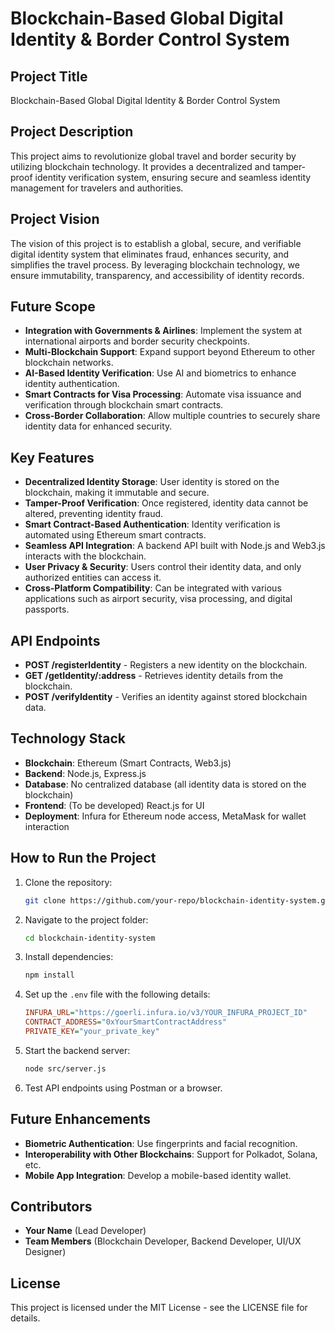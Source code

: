 # Blockchain-Based Global Digital Identity & Border Control System

## Project Title
Blockchain-Based Global Digital Identity & Border Control System

## Project Description
This project aims to revolutionize global travel and border security by utilizing blockchain technology. It provides a decentralized and tamper-proof identity verification system, ensuring secure and seamless identity management for travelers and authorities.

## Project Vision
The vision of this project is to establish a global, secure, and verifiable digital identity system that eliminates fraud, enhances security, and simplifies the travel process. By leveraging blockchain technology, we ensure immutability, transparency, and accessibility of identity records.

## Future Scope
- **Integration with Governments & Airlines**: Implement the system at international airports and border security checkpoints.
- **Multi-Blockchain Support**: Expand support beyond Ethereum to other blockchain networks.
- **AI-Based Identity Verification**: Use AI and biometrics to enhance identity authentication.
- **Smart Contracts for Visa Processing**: Automate visa issuance and verification through blockchain smart contracts.
- **Cross-Border Collaboration**: Allow multiple countries to securely share identity data for enhanced security.

## Key Features
- **Decentralized Identity Storage**: User identity is stored on the blockchain, making it immutable and secure.
- **Tamper-Proof Verification**: Once registered, identity data cannot be altered, preventing identity fraud.
- **Smart Contract-Based Authentication**: Identity verification is automated using Ethereum smart contracts.
- **Seamless API Integration**: A backend API built with Node.js and Web3.js interacts with the blockchain.
- **User Privacy & Security**: Users control their identity data, and only authorized entities can access it.
- **Cross-Platform Compatibility**: Can be integrated with various applications such as airport security, visa processing, and digital passports.

## API Endpoints
- **POST /registerIdentity** - Registers a new identity on the blockchain.
- **GET /getIdentity/:address** - Retrieves identity details from the blockchain.
- **POST /verifyIdentity** - Verifies an identity against stored blockchain data.

## Technology Stack
- **Blockchain**: Ethereum (Smart Contracts, Web3.js)
- **Backend**: Node.js, Express.js
- **Database**: No centralized database (all identity data is stored on the blockchain)
- **Frontend**: (To be developed) React.js for UI
- **Deployment**: Infura for Ethereum node access, MetaMask for wallet interaction

## How to Run the Project
1. Clone the repository:
   ```sh
   git clone https://github.com/your-repo/blockchain-identity-system.git
   ```
2. Navigate to the project folder:
   ```sh
   cd blockchain-identity-system
   ```
3. Install dependencies:
   ```sh
   npm install
   ```
4. Set up the `.env` file with the following details:
   ```ini
   INFURA_URL="https://goerli.infura.io/v3/YOUR_INFURA_PROJECT_ID"
   CONTRACT_ADDRESS="0xYourSmartContractAddress"
   PRIVATE_KEY="your_private_key"
   ```
5. Start the backend server:
   ```sh
   node src/server.js
   ```
6. Test API endpoints using Postman or a browser.

## Future Enhancements
- **Biometric Authentication**: Use fingerprints and facial recognition.
- **Interoperability with Other Blockchains**: Support for Polkadot, Solana, etc.
- **Mobile App Integration**: Develop a mobile-based identity wallet.

## Contributors
- **Your Name** (Lead Developer)
- **Team Members** (Blockchain Developer, Backend Developer, UI/UX Designer)

## License
This project is licensed under the MIT License - see the LICENSE file for details.


